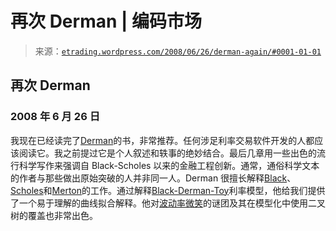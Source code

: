 <!--yml

类别：未分类

日期：2024 年 5 月 12 日 19:42:01

-->

# 再次 Derman | 编码市场

> 来源：[`etrading.wordpress.com/2008/06/26/derman-again/#0001-01-01`](https://etrading.wordpress.com/2008/06/26/derman-again/#0001-01-01)

## 再次 Derman

### 2008 年 6 月 26 日

我现在已经读完了[Derman](http://en.wikipedia.org/wiki/Emanuel_Derman)的书，非常推荐。任何涉足利率交易软件开发的人都应该阅读它。我之前提过它是个人叙述和轶事的绝妙结合。最后几章用一些出色的流行科学写作来强调自 Black-Scholes 以来的金融工程创新。通常，通俗科学文本的作者与那些做出原始突破的人并非同一人。Derman 很擅长解释[Black](http://en.wikipedia.org/wiki/Fischer_Black)、[Scholes](http://en.wikipedia.org/wiki/Myron_Scholes)和[Merton](http://en.wikipedia.org/wiki/Robert_C._Merton)的工作。通过解释[Black-Derman-Toy](http://en.wikipedia.org/wiki/Black-Derman-Toy_model)利率模型，他给我们提供了一个易于理解的曲线拟合解释。他对[波动率微笑](http://finmath.stanford.edu/seminars/documents/Stanford.Smile.Derman.pdf)的谜团及其在模型化中使用二叉树的覆盖也非常出色。
